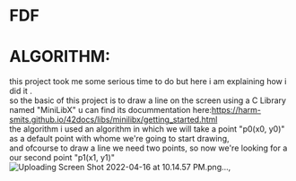 # FDF
# ALGORITHM:
this project took me some serious time to do but here i am explaining how i did it .</br>
so the basic of this project is to draw a line on the screen using a C Library named "MiniLibX" u can find its docummentation here:https://harm-smits.github.io/42docs/libs/minilibx/getting_started.html </br>
the algorithm i used an algorithm in which we will take a point "p0(x0, y0)" as a default point with whome we're going to start drawing, </br>
and ofcourse to draw a line we need two points, so now we're looking for a our second point "p1(x1, y1)" </br>
![Uploading Screen Shot 2022-04-16 at 10.14.57 PM.png…](),</br>
